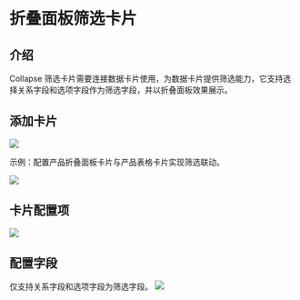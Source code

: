 # 折叠面板筛选卡片

## 介绍

Collapse 筛选卡片需要连接数据卡片使用，为数据卡片提供筛选能力，它支持选择关系字段和选项字段作为筛选字段，并以折叠面板效果展示。

## 添加卡片

![](/filters/collapse-add.png)

示例：配置产品折叠面板卡片与产品表格卡片实现筛选联动。

![](/filters/collapse-link.png)

## 卡片配置项

![](/filters/collapse-setting.png)

## 配置字段

仅支持关系字段和选项字段为筛选字段。
![](/filters/collapse-field.png)
